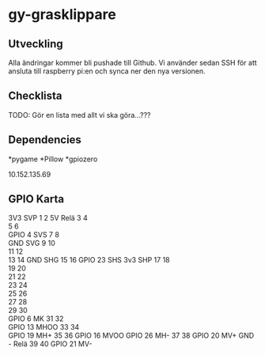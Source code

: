 # gy-grasklippare

## Utveckling
Alla ändringar kommer bli pushade till Github. Vi använder sedan SSH för att ansluta till raspberry pi:en och synca ner den nya versionen. 

## Checklista

TODO: Gör en lista med allt vi ska göra...???

## Dependencies

*pygame
*Pillow
*gpiozero

10.152.135.69

## GPIO Karta

3V3	SVP			1	2	5V Relä
				3	4	
				5	6	
GPIO 4	SVS		7	8	
GND		SVG		9	10	
				11	12	
				13	14	GND		SHG
				15	16	GPIO 23 SHS
3v3 SHP			17	18	
				19	20	
				21	22	
				23	24	
				25	26	
				27	28	
				29	30	
GPIO 6	MK		31	32	
GPIO 13	MHOO	33	34	
GPIO 19	MH+		35	36	GPIO 16 MVOO
GPIO 26	MH-		37	38	GPIO 20 MV+
GND - Relä 		39	40	GPIO 21 MV-